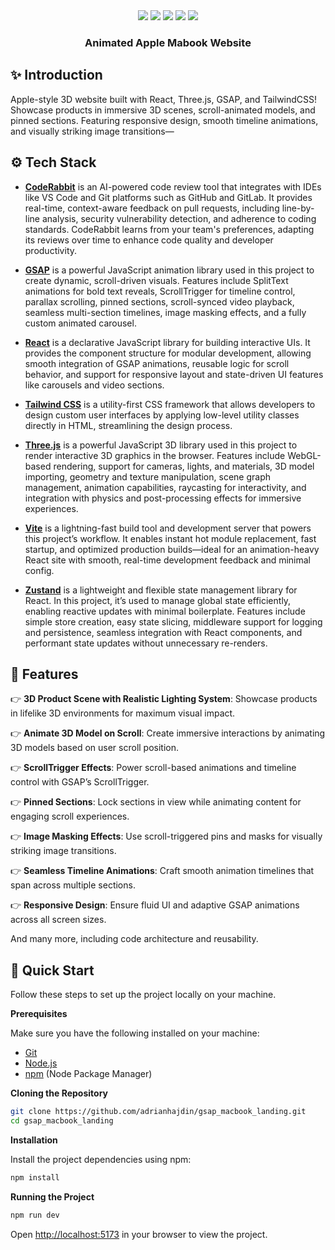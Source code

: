<div align="center">
  <div>
<img src="https://img.shields.io/badge/-React-58C4DC?style=for-the-badge&logo=React&logoColor=white" />
<img src="https://img.shields.io/badge/-GSAP-88CE02?style=for-the-badge&logo=greensock&logoColor=white" />
<img src="https://img.shields.io/badge/-Three.js-27136A?style=for-the-badge&logo=three.js&logoColor=white" />
<img src="https://img.shields.io/badge/-Tailwind_CSS-38B2AC?style=for-the-badge&logo=tailwind-css&logoColor=white" />
<img src="https://img.shields.io/badge/-CodeRabbit-FF6C37?style=for-the-badge&logo=visual-studio-code&logoColor=white" />
</div>

  <h3 align="center">Animated Apple Mabook Website</h3>
</div>

## <a name="introduction">✨ Introduction</a>

Apple-style 3D website built with React, Three.js, GSAP, and TailwindCSS! Showcase products in immersive 3D scenes, scroll-animated models, and pinned sections. Featuring responsive design, smooth timeline animations, and visually striking image transitions—

## <a name="tech-stack">⚙️ Tech Stack</a>

- **[CodeRabbit](https://jsm.dev/mbook-coderabbit)** is an AI-powered code review tool that integrates with IDEs like VS Code and Git platforms such as GitHub and GitLab. It provides real-time, context-aware feedback on pull requests, including line-by-line analysis, security vulnerability detection, and adherence to coding standards. CodeRabbit learns from your team's preferences, adapting its reviews over time to enhance code quality and developer productivity.

- **[GSAP](https://gsap.com/)** is a powerful JavaScript animation library used in this project to create dynamic, scroll-driven visuals. Features include SplitText animations for bold text reveals, ScrollTrigger for timeline control, parallax scrolling, pinned sections, scroll-synced video playback, seamless multi-section timelines, image masking effects, and a fully custom animated carousel.

- **[React](https://react.dev/)** is a declarative JavaScript library for building interactive UIs. It provides the component structure for modular development, allowing smooth integration of GSAP animations, reusable logic for scroll behavior, and support for responsive layout and state-driven UI features like carousels and video sections.

- **[Tailwind CSS](https://tailwindcss.com/)** is a utility-first CSS framework that allows developers to design custom user interfaces by applying low-level utility classes directly in HTML, streamlining the design process.

- **[Three.js](https://threejs.org/)** is a powerful JavaScript 3D library used in this project to render interactive 3D graphics in the browser. Features include WebGL-based rendering, support for cameras, lights, and materials, 3D model importing, geometry and texture manipulation, scene graph management, animation capabilities, raycasting for interactivity, and integration with physics and post-processing effects for immersive experiences.

- **[Vite](https://vitejs.dev/)** is a lightning-fast build tool and development server that powers this project’s workflow. It enables instant hot module replacement, fast startup, and optimized production builds—ideal for an animation-heavy React site with smooth, real-time development feedback and minimal config.

- **[Zustand](https://zustand-demo.pmnd.rs/)** is a lightweight and flexible state management library for React. In this project, it’s used to manage global state efficiently, enabling reactive updates with minimal boilerplate. Features include simple store creation, easy state slicing, middleware support for logging and persistence, seamless integration with React components, and performant state updates without unnecessary re-renders.

## <a name="features">🔋 Features</a>

👉 **3D Product Scene with Realistic Lighting System**: Showcase products in lifelike 3D environments for maximum visual impact.

👉 **Animate 3D Model on Scroll**: Create immersive interactions by animating 3D models based on user scroll position.

👉 **ScrollTrigger Effects**: Power scroll-based animations and timeline control with GSAP’s ScrollTrigger.

👉 **Pinned Sections**: Lock sections in view while animating content for engaging scroll experiences.

👉 **Image Masking Effects**: Use scroll-triggered pins and masks for visually striking image transitions.

👉 **Seamless Timeline Animations**: Craft smooth animation timelines that span across multiple sections.

👉 **Responsive Design**: Ensure fluid UI and adaptive GSAP animations across all screen sizes.

And many more, including code architecture and reusability.

## <a name="quick-start">🤸 Quick Start</a>

Follow these steps to set up the project locally on your machine.

**Prerequisites**

Make sure you have the following installed on your machine:

- [Git](https://git-scm.com/)
- [Node.js](https://nodejs.org/en)
- [npm](https://www.npmjs.com/) (Node Package Manager)

**Cloning the Repository**

```bash
git clone https://github.com/adrianhajdin/gsap_macbook_landing.git
cd gsap_macbook_landing
```

**Installation**

Install the project dependencies using npm:

```bash
npm install
```

**Running the Project**

```bash
npm run dev
```

Open [http://localhost:5173](http://localhost:5173) in your browser to view the project.